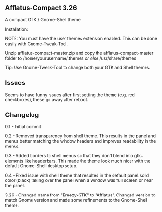 Afflatus-Compact 3.26
---------------

A compact GTK / Gnome-Shell theme.

Installation:

NOTE: You must have the user themes extension enabled. This can be done easily with Gnome-Tweak-Tool.

Unzip afflatus-compact-master.zip and copy the afflatus-compact-master folder to /home/yourusername/.themes *or else* /usr/share/themes

Tip: Use Gnome-Tweak-Tool to change both your GTK and Shell themes.

Issues
------------
Seems to have funny issues after first setting the theme (e.g. red checkboxes), these go away after reboot.

Changelog
------------
0.1 - Initial commit

0.2 - Removed transparency from shell theme. This results in the panel and menus better matching the window headers and improves readability in the menus.

0.3 - Added borders to shell menus so that they don't blend into gtk+ elements like headerbars. This made the theme look much nicer with the default Gnome-Shell desktop setup.

0.4 - Fixed issue with shell theme that resulted in the default panel.solid color (black) taking over the panel when a window was full screen or near the panel. 

3.26 - Changed name from "Breezy-GTK" to "Afflatus". Changed version to match Gnome version and made some refinements to the Gnome-Shell theme.

